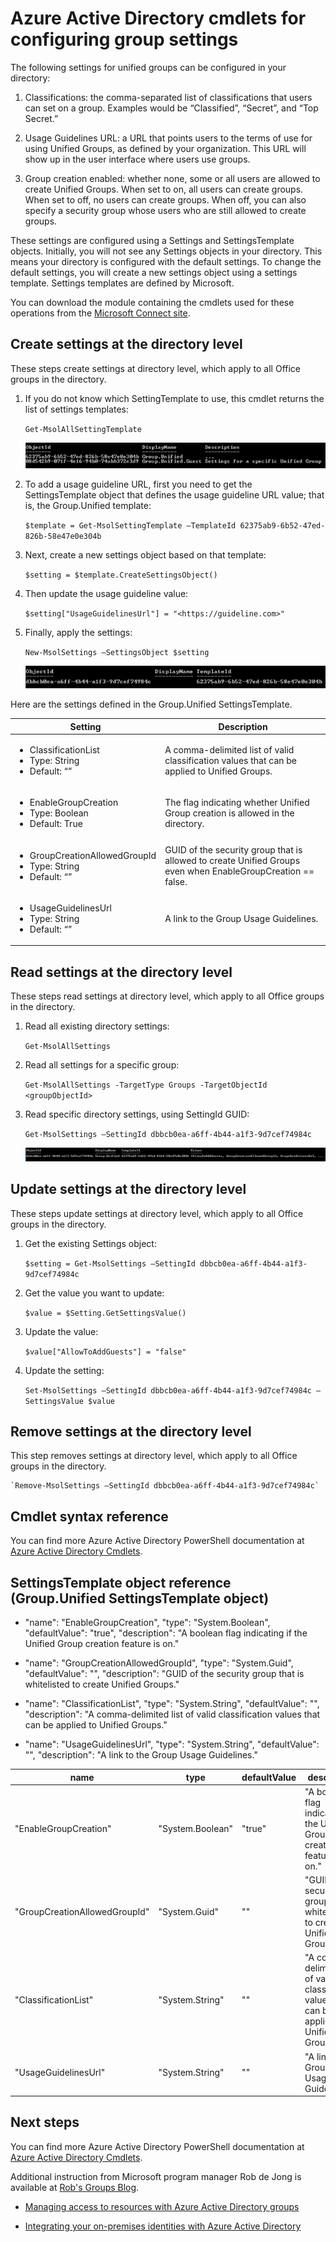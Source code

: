 <properties
	pageTitle="Azure Active Directory cmdlets for configuring group settings | Microsoft Azure"
	description="How manage the settings for groups using Azure Active Directory cmdlets."
	services="active-directory"
	documentationCenter=""
	authors="curtand"
	manager="femila"
	editor=""/>

<tags
	ms.service="active-directory"
	ms.workload="identity"
	ms.tgt_pltfrm="na"
	ms.devlang="na"
	ms.topic="article"
	ms.date="09/22/2016"
	ms.author="curtand"/>


# Azure Active Directory cmdlets for configuring group settings

The following settings for unified groups can be configured in your directory:

1.  Classifications: the comma-separated list of classifications that users can set on a group. Examples would be “Classified”, “Secret”, and “Top Secret.”

2.  Usage Guidelines URL: a URL that points users to the terms of use for using Unified Groups, as defined by your organization. This URL will show up in the user interface where users use groups.

3.  Group creation enabled: whether none, some or all users are allowed to create Unified Groups. When set to on, all users can create groups. When set to off, no users can create groups. When off, you can also specify a security group whose users who are still allowed to create groups.

These settings are configured using a Settings and SettingsTemplate objects. Initially, you will not see any Settings objects in your directory. This means your directory is configured with the default settings. To change the default settings, you will create a new settings object using a settings template. Settings templates are defined by Microsoft.

You can download the module containing the cmdlets used for these operations from the [Microsoft Connect site](http://connect.microsoft.com/site1164/Downloads/DownloadDetails.aspx?DownloadID=59185).

## Create settings at the directory level

These steps create settings at directory level, which apply to all Office groups in the directory.

1. If you do not know which SettingTemplate to use, this cmdlet returns the list of settings templates:

	`Get-MsolAllSettingTemplate`

	![List of settings templates](./media/active-directory-accessmanagement-groups-settings-cmdlets/list-of-templates.png)

2. To add a usage guideline URL, first you need to get the SettingsTemplate object that defines the usage guideline URL value; that is, the Group.Unified template:

	`$template = Get-MsolSettingTemplate –TemplateId 62375ab9-6b52-47ed-826b-58e47e0e304b`

3. Next, create a new settings object based on that template:

	`$setting = $template.CreateSettingsObject()`

4. Then update the usage guideline value:

	`$setting["UsageGuidelinesUrl"] = "<https://guideline.com>"`

5. Finally, apply the settings:

	`New-MsolSettings –SettingsObject $setting`

	![Add a usage guideline URL](./media/active-directory-accessmanagement-groups-settings-cmdlets/add-usage-guideline-url.png)

Here are the settings defined in the Group.Unified SettingsTemplate.

 **Setting**                          | **Description**                                                                                             
--------------------------------------|-----------------------------------------------
 <ul><li>ClassificationList<li>Type: String<li>Default: “”                  | A comma-delimited list of valid classification values that can be applied to Unified Groups.                
 <ul><li>EnableGroupCreation<li>Type: Boolean<li>Default: True              | The flag indicating whether Unified Group creation is allowed in the directory.                               
 <ul><li>GroupCreationAllowedGroupId<li>Type: String<li>Default: “”         | GUID of the security group that is allowed to create Unified Groups even when EnableGroupCreation == false.
 <ul><li>UsageGuidelinesUrl<li>Type: String<li>Default: “”                  | A link to the Group Usage Guidelines.                                                                       

## Read settings at the directory level

These steps read settings at directory level, which apply to all Office groups in the directory.

1. Read all existing directory settings:

	`Get-MsolAllSettings`

2. Read all settings for a specific group:

	`Get-MsolAllSettings -TargetType Groups -TargetObjectId <groupObjectId>`

3. Read specific directory settings, using SettingId GUID:

	`Get-MsolSettings –SettingId dbbcb0ea-a6ff-4b44-a1f3-9d7cef74984c`

	![Settings ID GUID](./media/active-directory-accessmanagement-groups-settings-cmdlets/settings-id-guid.png)

## Update settings at the directory level

These steps update settings at directory level, which apply to all Office groups in the directory.

1. Get the existing Settings object:

	`$setting = Get-MsolSettings –SettingId dbbcb0ea-a6ff-4b44-a1f3-9d7cef74984c`

2. Get the value you want to update:

	`$value = $Setting.GetSettingsValue()`

3. Update the value:

	`$value["AllowToAddGuests"] = "false"`

4. Update the setting:

	`Set-MsolSettings –SettingId dbbcb0ea-a6ff-4b44-a1f3-9d7cef74984c –SettingsValue $value`

## Remove settings at the directory level

This step removes settings at directory level, which apply to all Office groups in the directory.

	`Remove-MsolSettings –SettingId dbbcb0ea-a6ff-4b44-a1f3-9d7cef74984c`

## Cmdlet syntax reference

You can find more Azure Active Directory PowerShell documentation at [Azure Active Directory Cmdlets](http://go.microsoft.com/fwlink/p/?LinkId=808260).

## SettingsTemplate object reference (Group.Unified SettingsTemplate object)

- "name": "EnableGroupCreation", "type": "System.Boolean", "defaultValue": "true", "description": "A boolean flag indicating if the Unified Group creation feature is on."

- "name": "GroupCreationAllowedGroupId", "type": "System.Guid", "defaultValue": "", "description": "GUID of the security group that is whitelisted to create Unified Groups."

- "name": "ClassificationList", "type": "System.String", "defaultValue": "", "description": "A comma-delimited list of valid classification values that can be applied to Unified Groups."

- "name": "UsageGuidelinesUrl", "type": "System.String", "defaultValue": "", "description": "A link to the Group Usage Guidelines."

name | type | defaultValue | description
----------  | ----------  | ---------  | ----------
"EnableGroupCreation"  | "System.Boolean"  | "true"  | "A boolean flag indicating if the Unified Group creation feature is on."
"GroupCreationAllowedGroupId"  | "System.Guid"  | ""  | "GUID of the security group that is whitelisted to create Unified Groups."
"ClassificationList"  | "System.String"  | ""  | "A comma-delimited list of valid classification values that can be applied to Unified Groups."
"UsageGuidelinesUrl"  | "System.String"  | ""  | "A link to the Group Usage Guidelines."

## Next steps

You can find more Azure Active Directory PowerShell documentation at [Azure Active Directory Cmdlets](http://go.microsoft.com/fwlink/p/?LinkId=808260).

Additional instruction from Microsoft program manager Rob de Jong is available at [Rob's Groups Blog](http://robsgroupsblog.com/blog/configuring-settings-for-office-365-groups-in-azure-ad).

* [Managing access to resources with Azure Active Directory groups](active-directory-manage-groups.md)

* [Integrating your on-premises identities with Azure Active Directory](active-directory-aadconnect.md)
